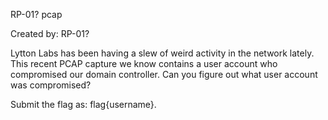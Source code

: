 RP-01? pcap

Created by: RP-01?

Lytton Labs has been having a slew of weird activity in the network lately. This recent PCAP capture we know contains a user account who compromised our domain controller. Can you figure out what user account was compromised?

Submit the flag as: flag{username}.
